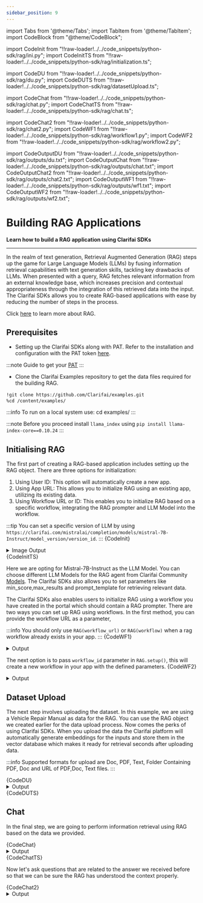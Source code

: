 ```yaml
---
sidebar_position: 9
---
```



import Tabs from '@theme/Tabs';
import TabItem from '@theme/TabItem';
import CodeBlock from "@theme/CodeBlock";


import CodeInit from "!!raw-loader!../../code_snippets/python-sdk/rag/ini.py";
import CodeInitTS from "!!raw-loader!../../code_snippets/python-sdk/rag/initialization.ts";

import CodeDU from "!!raw-loader!../../code_snippets/python-sdk/rag/du.py";
import CodeDUTS from "!!raw-loader!../../code_snippets/python-sdk/rag/datasetUpload.ts";


import CodeChat from "!!raw-loader!../../code_snippets/python-sdk/rag/chat.py";
import CodeChatTS from "!!raw-loader!../../code_snippets/python-sdk/rag/chat.ts";

import CodeChat2 from "!!raw-loader!../../code_snippets/python-sdk/rag/chat2.py";
import CodeWF1 from "!!raw-loader!../../code_snippets/python-sdk/rag/workflow1.py";
import CodeWF2 from "!!raw-loader!../../code_snippets/python-sdk/rag/workflow2.py";


import CodeOutputDU from "!!raw-loader!../../code_snippets/python-sdk/rag/outputs/du.txt";
import CodeOutputChat from "!!raw-loader!../../code_snippets/python-sdk/rag/outputs/chat.txt";
import CodeOutputChat2 from "!!raw-loader!../../code_snippets/python-sdk/rag/outputs/chat2.txt";
import CodeOutputWF1 from "!!raw-loader!../../code_snippets/python-sdk/rag/outputs/wf1.txt";
import CodeOutputWF2 from "!!raw-loader!../../code_snippets/python-sdk/rag/outputs/wf2.txt";

# Building RAG Applications

**Learn how to build a RAG application using Clarifai SDKs**
<hr />

In the realm of text generation, Retrieval Augmented Generation (RAG) steps up the game for Large Language Models (LLMs) by fusing information retrieval capabilities with text generation skills, tackling key drawbacks of LLMs. When presented with a query, RAG fetches relevant information from an external knowledge base, which increases precision and contextual appropriateness through the integration of this retrieved data into the input. The Clarifai SDKs allows you to create RAG-based applications with ease by reducing the number of steps in the process.

Click [here](https://www.clarifai.com/blog/what-is-rag-retrieval-augmented-generation) to learn more about RAG.


## Prerequisites



* Setting up the Clarifai SDKs along with PAT. Refer to the installation and configuration with the PAT token [here](https://docs.clarifai.com/python-sdk/sdk-overview/).

:::note
Guide to get your [PAT](https://docs.clarifai.com/clarifai-basics/authentication/personal-access-tokens)
:::


* Clone the Clarifai Examples repository to get the data files required for the building RAG.

```
!git clone https://github.com/Clarifai/examples.git
%cd /content/examples/
```
:::info
To run on a local system use: cd examples/ 
:::

:::note
Before you proceed install ```llama_index``` using ```pip install llama-index-core==0.10.24```
:::

## Initialising RAG

The first part of creating a RAG-based application includes setting up the RAG object. There are three options for initialization:

1. Using User ID: This option will automatically create a new app.
2. Using App URL: This allows you to initialize RAG using an existing app, utilizing its existing data.
3. Using Workflow URL or ID: This enables you to initialize RAG based on a specific workflow, integrating the RAG prompter and LLM Model into the workflow.

:::tip
You can set a specific version of LLM by using `https://clarifai.com/mistralai/completion/models/mistral-7B-Instruct/model_version/version_id`.
:::
<Tabs>
<TabItem value="python" label="Python">
    <CodeBlock className="language-python">{CodeInit}</CodeBlock>
    <details>
  <summary>Image Output</summary>
   <img src="/img/python-sdk/rag_init.png" />
</details>
</TabItem>
<TabItem value="typescript" label="Typescript">
    <CodeBlock className="language-typescript">{CodeInitTS}</CodeBlock>
</TabItem>
</Tabs>




Here we are opting for Mistral-7B-Instruct as the LLM Model. You can choose different LLM Models for the RAG agent from Clarifai Community [Models](https://clarifai.com/explore/models?filterData=%5B%7B%22field%22%3A%22use_cases%22%2C%22value%22%3A%5B%22llm%22%5D%7D%5D&page=1&perPage=24). The Clarifai SDKs also allows you to set parameters like min_score,max_results and prompt_template  for retrieving relevant data.

The Clarifai SDKs also enables users to initialize RAG using a workflow you have created in the portal which should contain a RAG prompter.
There are two ways you can set up RAG using workflows.
In the first method, you can provide the workflow URL as a parameter,

:::info
You should only use `RAG(workflow_url)` or `RAG(workflow)` when a rag workflow already exists in your app.
:::
<Tabs>
<TabItem value="python" label="Python">
    <CodeBlock className="language-python">{CodeWF1}</CodeBlock>
</TabItem>
</Tabs>
<details>
  <summary>Output</summary>
   <CodeBlock className="language-python">{CodeOutputWF1}</CodeBlock>
</details>


The next option is to pass `workflow_id` parameter in `RAG.setup()`, this will create a new workflow in your app with the defined parameters.
<Tabs>
<TabItem value="python" label="Python">
    <CodeBlock className="language-python">{CodeWF2}</CodeBlock>
</TabItem>
</Tabs>
<details>
  <summary>Output</summary>
   <CodeBlock className="language-python">{CodeOutputWF2}</CodeBlock>
</details>

## Dataset Upload

The next step involves uploading the dataset. In this example, we are using a Vehicle Repair Manual as data for the RAG. You can use the RAG object we created earlier for the data upload process. Now comes the perks of using Clarifai SDKs. When you upload the data the Clarifai platform will automatically generate embeddings for the inputs and store them in the vector database which makes it ready for retrieval seconds after uploading data.

:::info
Supported formats for upload are Doc, PDF, Text, Folder Containing PDF, Doc and URL of PDF,Doc, Text files.
:::

<Tabs>
<TabItem value="python" label="Python">
    <CodeBlock className="language-python">{CodeDU}</CodeBlock>
    <details>
  <summary>Output</summary>
   <CodeBlock className="language-python">{CodeOutputDU}</CodeBlock>
</details>
</TabItem>
<TabItem value="typescript" label="Typescript">
    <CodeBlock className="language-typescript">{CodeDUTS}</CodeBlock>
</TabItem>
</Tabs>


## Chat

In the final step, we are going to perform information retrieval using RAG based on the data we provided.

<Tabs>
<TabItem value="python" label="Python">
    <CodeBlock className="language-python">{CodeChat}</CodeBlock>
    <details>
  <summary>Output</summary>
   <CodeBlock className="language-python">{CodeOutputChat}</CodeBlock>
</details>
</TabItem>
<TabItem value="typescript" label="Typescript">
    <CodeBlock className="language-typescript">{CodeChatTS}</CodeBlock>
</TabItem>
</Tabs>



Now let's ask questions that are related to the answer we received before so that we can be sure the RAG has understood the context properly.

<Tabs>
<TabItem value="python" label="Python">
    <CodeBlock className="language-python">{CodeChat2}</CodeBlock>
</TabItem>
</Tabs>

<details>
  <summary>Output</summary>
   <CodeBlock className="language-python">{CodeOutputChat2}</CodeBlock>
</details>

